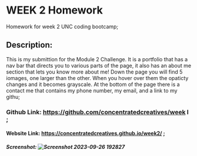 # WEEK 2 Homework
Homework for week 2 UNC coding bootcamp;
## Description:
This is my submittion for the Module 2 Challenge. It is a portfolio that has a nav bar that directs you to various parts of the page, it also has an about me section that lets you know more about me! Down the page you will find 5 iomages, one larger than the other. When you hover over them the opaticty changes and it becomes grayscale. At the bottom of the page there is a contact me that contains my phone number, my email, and a link to my githu;
### Github Link: https://github.com/concentratedcreatives/week l ;
#### Website Link: https://concentratedcreatives.github.io/week2/ ;
##### Screenshot: ![Screenshot 2023-09-26 192827](https://github.com/concentratedcreatives/week2/assets/96632846/3f456299-430a-45b2-91f6-f373963bd895)
